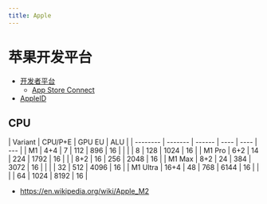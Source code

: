 ```yaml
---
title: Apple
---
```


# 苹果开发平台

- [开发者平台](https://developer.apple.com/account)
  - [App Store Connect](https://appstoreconnect.apple.com)
- [AppleID](https://appleid.apple.com)

## CPU

| Variant  | CPU/P+E | GPU EU | ALU  |
| -------- | ------- | ------ | ---- | ---- | --- |
| M1       | 4+4     | 7      | 112  | 896  | 16  |
|          |         | 8      | 128  | 1024 | 16  |
| M1 Pro   | 6+2     | 14     | 224  | 1792 | 16  |
|          | 8+2     | 16     | 256  | 2048 | 16  |
| M1 Max   | 8+2     | 24     | 384  | 3072 | 16  |
|          |         | 32     | 512  | 4096 | 16  |
| M1 Ultra | 16+4    | 48     | 768  | 6144 | 16  |
|          |         | 64     | 1024 | 8192 | 16  |

- https://en.wikipedia.org/wiki/Apple_M2
